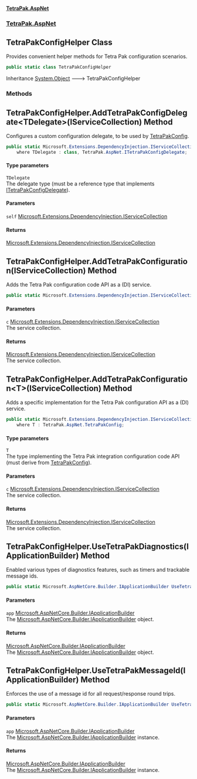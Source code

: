#### [TetraPak.AspNet](index.md 'index')
### [TetraPak.AspNet](TetraPak_AspNet.md 'TetraPak.AspNet')
## TetraPakConfigHelper Class
Provides convenient helper methods for Tetra Pak configuration scenarios.   
```csharp
public static class TetraPakConfigHelper
```

Inheritance [System.Object](https://docs.microsoft.com/en-us/dotnet/api/System.Object 'System.Object') &#129106; TetraPakConfigHelper  
### Methods
<a name='TetraPak_AspNet_TetraPakConfigHelper_AddTetraPakConfigDelegate_TDelegate_(Microsoft_Extensions_DependencyInjection_IServiceCollection)'></a>
## TetraPakConfigHelper.AddTetraPakConfigDelegate&lt;TDelegate&gt;(IServiceCollection) Method
Configures a custom configuration delegate, to be used by [TetraPakConfig](TetraPak_AspNet_TetraPakConfig.md 'TetraPak.AspNet.TetraPakConfig').   
```csharp
public static Microsoft.Extensions.DependencyInjection.IServiceCollection AddTetraPakConfigDelegate<TDelegate>(this Microsoft.Extensions.DependencyInjection.IServiceCollection self)
    where TDelegate : class, TetraPak.AspNet.ITetraPakConfigDelegate;
```
#### Type parameters
<a name='TetraPak_AspNet_TetraPakConfigHelper_AddTetraPakConfigDelegate_TDelegate_(Microsoft_Extensions_DependencyInjection_IServiceCollection)_TDelegate'></a>
`TDelegate`  
The delegate type (must be a reference type that implements [ITetraPakConfigDelegate](TetraPak_AspNet_ITetraPakConfigDelegate.md 'TetraPak.AspNet.ITetraPakConfigDelegate')).  
  
#### Parameters
<a name='TetraPak_AspNet_TetraPakConfigHelper_AddTetraPakConfigDelegate_TDelegate_(Microsoft_Extensions_DependencyInjection_IServiceCollection)_self'></a>
`self` [Microsoft.Extensions.DependencyInjection.IServiceCollection](https://docs.microsoft.com/en-us/dotnet/api/Microsoft.Extensions.DependencyInjection.IServiceCollection 'Microsoft.Extensions.DependencyInjection.IServiceCollection')  
  
#### Returns
[Microsoft.Extensions.DependencyInjection.IServiceCollection](https://docs.microsoft.com/en-us/dotnet/api/Microsoft.Extensions.DependencyInjection.IServiceCollection 'Microsoft.Extensions.DependencyInjection.IServiceCollection')  
  
<a name='TetraPak_AspNet_TetraPakConfigHelper_AddTetraPakConfiguration(Microsoft_Extensions_DependencyInjection_IServiceCollection)'></a>
## TetraPakConfigHelper.AddTetraPakConfiguration(IServiceCollection) Method
Adds the Tetra Pak configuration code API as a (DI) service.   
```csharp
public static Microsoft.Extensions.DependencyInjection.IServiceCollection AddTetraPakConfiguration(this Microsoft.Extensions.DependencyInjection.IServiceCollection c);
```
#### Parameters
<a name='TetraPak_AspNet_TetraPakConfigHelper_AddTetraPakConfiguration(Microsoft_Extensions_DependencyInjection_IServiceCollection)_c'></a>
`c` [Microsoft.Extensions.DependencyInjection.IServiceCollection](https://docs.microsoft.com/en-us/dotnet/api/Microsoft.Extensions.DependencyInjection.IServiceCollection 'Microsoft.Extensions.DependencyInjection.IServiceCollection')  
The service collection.  
  
#### Returns
[Microsoft.Extensions.DependencyInjection.IServiceCollection](https://docs.microsoft.com/en-us/dotnet/api/Microsoft.Extensions.DependencyInjection.IServiceCollection 'Microsoft.Extensions.DependencyInjection.IServiceCollection')  
The service collection.  
  
<a name='TetraPak_AspNet_TetraPakConfigHelper_AddTetraPakConfiguration_T_(Microsoft_Extensions_DependencyInjection_IServiceCollection)'></a>
## TetraPakConfigHelper.AddTetraPakConfiguration&lt;T&gt;(IServiceCollection) Method
Adds a specific implementation for the Tetra Pak configuration API as a (DI) service.   
```csharp
public static Microsoft.Extensions.DependencyInjection.IServiceCollection AddTetraPakConfiguration<T>(this Microsoft.Extensions.DependencyInjection.IServiceCollection c)
    where T : TetraPak.AspNet.TetraPakConfig;
```
#### Type parameters
<a name='TetraPak_AspNet_TetraPakConfigHelper_AddTetraPakConfiguration_T_(Microsoft_Extensions_DependencyInjection_IServiceCollection)_T'></a>
`T`  
The type implementing the Tetra Pak integration configuration code API  
(must derive from [TetraPakConfig](TetraPak_AspNet_TetraPakConfig.md 'TetraPak.AspNet.TetraPakConfig')).    
  
#### Parameters
<a name='TetraPak_AspNet_TetraPakConfigHelper_AddTetraPakConfiguration_T_(Microsoft_Extensions_DependencyInjection_IServiceCollection)_c'></a>
`c` [Microsoft.Extensions.DependencyInjection.IServiceCollection](https://docs.microsoft.com/en-us/dotnet/api/Microsoft.Extensions.DependencyInjection.IServiceCollection 'Microsoft.Extensions.DependencyInjection.IServiceCollection')  
The service collection.  
  
#### Returns
[Microsoft.Extensions.DependencyInjection.IServiceCollection](https://docs.microsoft.com/en-us/dotnet/api/Microsoft.Extensions.DependencyInjection.IServiceCollection 'Microsoft.Extensions.DependencyInjection.IServiceCollection')  
The service collection.  
  
<a name='TetraPak_AspNet_TetraPakConfigHelper_UseTetraPakDiagnostics(Microsoft_AspNetCore_Builder_IApplicationBuilder)'></a>
## TetraPakConfigHelper.UseTetraPakDiagnostics(IApplicationBuilder) Method
Enabled various types of diagnostics features, such as timers and trackable message ids.  
```csharp
public static Microsoft.AspNetCore.Builder.IApplicationBuilder UseTetraPakDiagnostics(this Microsoft.AspNetCore.Builder.IApplicationBuilder app);
```
#### Parameters
<a name='TetraPak_AspNet_TetraPakConfigHelper_UseTetraPakDiagnostics(Microsoft_AspNetCore_Builder_IApplicationBuilder)_app'></a>
`app` [Microsoft.AspNetCore.Builder.IApplicationBuilder](https://docs.microsoft.com/en-us/dotnet/api/Microsoft.AspNetCore.Builder.IApplicationBuilder 'Microsoft.AspNetCore.Builder.IApplicationBuilder')  
The [Microsoft.AspNetCore.Builder.IApplicationBuilder](https://docs.microsoft.com/en-us/dotnet/api/Microsoft.AspNetCore.Builder.IApplicationBuilder 'Microsoft.AspNetCore.Builder.IApplicationBuilder') object.  
  
#### Returns
[Microsoft.AspNetCore.Builder.IApplicationBuilder](https://docs.microsoft.com/en-us/dotnet/api/Microsoft.AspNetCore.Builder.IApplicationBuilder 'Microsoft.AspNetCore.Builder.IApplicationBuilder')  
The [Microsoft.AspNetCore.Builder.IApplicationBuilder](https://docs.microsoft.com/en-us/dotnet/api/Microsoft.AspNetCore.Builder.IApplicationBuilder 'Microsoft.AspNetCore.Builder.IApplicationBuilder') object.  
  
<a name='TetraPak_AspNet_TetraPakConfigHelper_UseTetraPakMessageId(Microsoft_AspNetCore_Builder_IApplicationBuilder)'></a>
## TetraPakConfigHelper.UseTetraPakMessageId(IApplicationBuilder) Method
Enforces the use of a message id for all request/response round trips.  
```csharp
public static Microsoft.AspNetCore.Builder.IApplicationBuilder UseTetraPakMessageId(this Microsoft.AspNetCore.Builder.IApplicationBuilder app);
```
#### Parameters
<a name='TetraPak_AspNet_TetraPakConfigHelper_UseTetraPakMessageId(Microsoft_AspNetCore_Builder_IApplicationBuilder)_app'></a>
`app` [Microsoft.AspNetCore.Builder.IApplicationBuilder](https://docs.microsoft.com/en-us/dotnet/api/Microsoft.AspNetCore.Builder.IApplicationBuilder 'Microsoft.AspNetCore.Builder.IApplicationBuilder')  
The [Microsoft.AspNetCore.Builder.IApplicationBuilder](https://docs.microsoft.com/en-us/dotnet/api/Microsoft.AspNetCore.Builder.IApplicationBuilder 'Microsoft.AspNetCore.Builder.IApplicationBuilder') instance.  
  
#### Returns
[Microsoft.AspNetCore.Builder.IApplicationBuilder](https://docs.microsoft.com/en-us/dotnet/api/Microsoft.AspNetCore.Builder.IApplicationBuilder 'Microsoft.AspNetCore.Builder.IApplicationBuilder')  
The [Microsoft.AspNetCore.Builder.IApplicationBuilder](https://docs.microsoft.com/en-us/dotnet/api/Microsoft.AspNetCore.Builder.IApplicationBuilder 'Microsoft.AspNetCore.Builder.IApplicationBuilder') instance.  
  

